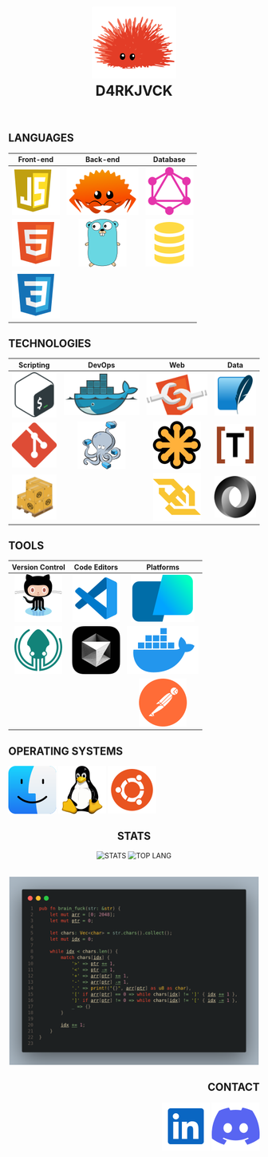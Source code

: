 <h1 align=center >
  <img alt="Ferris" src="./icons/unsafe.svg">
  <br>
  D4RKJVCK
</h1>
<br>

<!-- LANGUAGES -->
## LANGUAGES

| Front-end | Back-end | Database |
|:---------:|:--------:|:--------:|
| [![JS](./icons/javascript.svg)](https://developer.mozilla.org/en-US/docs/Web/JavaScript) | [![RUST](./icons/ferris.svg)](https://www.rust-lang.org) | [![GRAPHQL](./icons/graphql.svg)](https://graphql.org/) |
| [![HTML](./icons/html.svg)](https://developer.mozilla.org/en-US/docs/Web/HTML) | [![GO](./icons/gopher.svg)](https://go.dev) | [![SQL](./icons/sql.svg)](https://sql.sh/) |
| [![CSS](./icons/css.svg)](https://developer.mozilla.org/en-US/docs/Web/CSS) |


<!-- TECHNOLOGIES -->
## TECHNOLOGIES

| Scripting | DevOps | Web | Data |
|:---------:|:------:|:---:|:----:|
| [![BASH](./icons/bash.svg)](https://www.gnu.org/software/bash/manual/bash.html) | [![DOCKER](./icons/docker.svg)](https://www.docker.com/) | [![COMPONENTS](./icons/components.svg)](https://developer.mozilla.org/fr/docs/Web/API/Web_components) | [![SQLITE](./icons/sqlite.svg)](https://sqlite.org/) |
| [![GIT](./icons/git.svg)](https://git-scm.com/) | [![COMPOSE](./icons/compose.svg)](https://docs.docker.com/compose/) | [![SVG](./icons/svg.svg)](https://developer.mozilla.org/en-US/docs/Web/SVG) | [![TOML](./icons/toml.svg)](https://toml.io/en/) |
| [![CARGO](./icons/cargo.svg)](https://doc.rust-lang.org/cargo/) | | [![WEBSOCKET](./icons/websocket.svg)](https://developer.mozilla.org/en-US/docs/Web/API/WebSocket) | [![JSON](./icons/json.svg)](https://www.json.org/json-en.html) |

<!-- TOOLS -->
## TOOLS

| Version Control | Code Editors | Platforms |
|:--------------:|:------------:|:----------:|
| [![GITHUB](./icons/github.svg)]() | [![VSCODE](./icons/vscode.svg)]() | [![WARP](./icons/warp.svg)]() |
| [![KRAKEN](./icons/gitkraken.svg)]() | [![CURSOR](./icons/cursor.svg)]() | [![DESKTOP](./icons/desktop.svg)]() |
| | | [![POSTMAN](./icons/postman.svg)]() |

<!-- OPERATING SYSTEMS -->
## OPERATING SYSTEMS

[![MACOS](./icons/macos.svg)]()
[![LINUX](./icons/tux.svg)]()
[![UBUNTU](./icons/ubuntu.svg)]()

<!-- STATS -->
<section align=center>
  <h2>STATS</h2>
  <img height=200 src="https://github-readme-stats.vercel.app/api?username=d4rkjvck&card_width=400&show_icons=true&rank_icon=percentile&include_all_commits=true&show=reviews,prs_merged,prs_merged_percentage&bg_color=00000000" alt="STATS">
  <img height=200 src="https://github-readme-stats.vercel.app/api/top-langs/?username=d4rkjvck&card_width=360&layout=compact&langs_count=10&bg_color=00000000" alt="TOP LANG">
</section>
<br>

<br>
<div align=center>
  <img alt="brain_fuck" src="./brain_fuck.png" width="500px">
</div>

<!-- CONTACT -->
<section align=right>
  <h2>CONTACT</h2>
  <a href="https://www.linkedin.com/in/d4rkjvck"><img src="./icons/linked_in.svg" alt="LINKEDIN"></a>
  <a href=""><img src="./icons/discord.svg" alt="DISCORD"></a>
</section>
<br>
